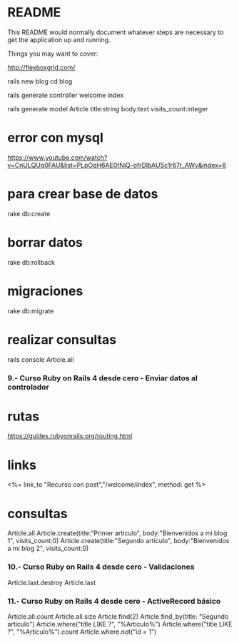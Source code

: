 # README

This README would normally document whatever steps are necessary to get the
application up and running.

Things you may want to cover:

http://flexboxgrid.com/

rails new blog
cd blog

rails generate controller welcome index

rails generate model Article title:string body:text visits_count:integer


# error con mysql
https://www.youtube.com/watch?v=CnULQUq0FAU&list=PLpOqH6AE0tNiQ-ofrDlbAUSc1r67r_AWv&index=6

# para crear base de datos
rake db:create

# borrar datos
rake db:rollback

# migraciones
rake db:migrate

# realizar consultas
rails console
Article.all


### 9.- Curso Ruby on Rails 4 desde cero - Enviar datos al controlador




# rutas
https://guides.rubyonrails.org/routing.html

# links
<%= link_to "Recurso con post","/welcome/index", method: get %>

# consultas
Article.all
Article.create(title:"Primer articulo", body:"Bienvenidos a mi blog 1", visits_count:0)
Article.create(title:"Segundo articulo", body:"Bienvenidos a mi blog 2", visits_count:0)


### 10.- Curso Ruby on Rails 4 desde cero - Validaciones

Article.last.destroy
Article.last

### 11.- Curso Ruby on Rails 4 desde cero - ActiveRecord básico
Article.all.count
Article.all.size
Article.find(2)
Article.find_by(title: "Segundo articulo")
Article.where("title LIKE ?", "%Articulo%")
Article.where("title LIKE ?", "%Articulo%").count
Article.where.not("id = 1")



